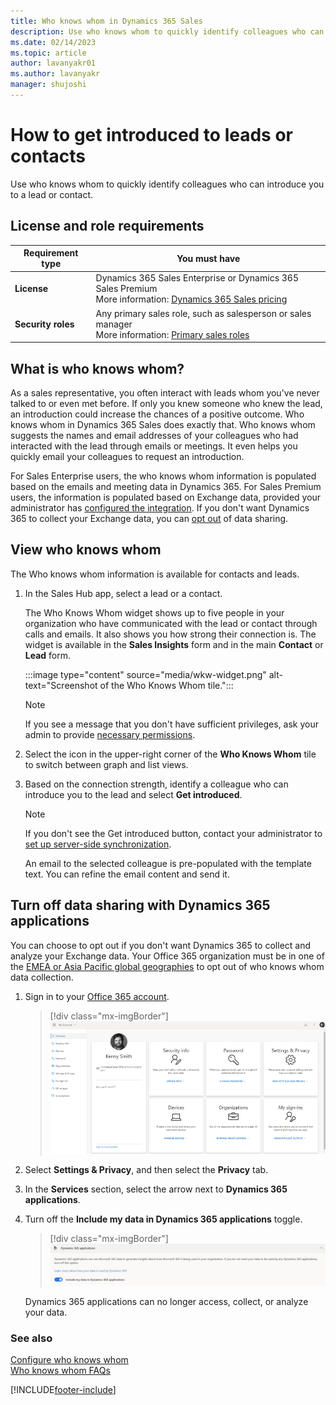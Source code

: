 ```yaml
---
title: Who knows whom in Dynamics 365 Sales
description: Use who knows whom to quickly identify colleagues who can introduce you to a lead or contact.
ms.date: 02/14/2023
ms.topic: article
author: lavanyakr01
ms.author: lavanyakr
manager: shujoshi
---
```


# How to get introduced to leads or contacts  

Use who knows whom to quickly identify colleagues who can introduce you to a lead or contact.

## License and role requirements

| Requirement type | You must have |  
|-----------------------|---------|
| **License** | Dynamics 365 Sales Enterprise or Dynamics 365 Sales Premium <br>More information: [Dynamics 365 Sales pricing](https://dynamics.microsoft.com/sales/pricing/) |
| **Security roles** | Any primary sales role, such as salesperson or sales manager<br>  More information: [Primary sales roles](security-roles-for-sales.md#primary-sales-roles)|


## What is who knows whom?

As a sales representative, you often interact with leads whom you've never talked to or even met before. If only you knew someone who knew the lead, an introduction could increase the chances of a positive outcome. Who knows whom in Dynamics 365 Sales does exactly that. Who knows whom suggests the names and email addresses of your colleagues who had interacted with the lead through emails or meetings. It even helps you quickly email your colleagues to request an introduction.

For Sales Enterprise users, the who knows whom information is populated based on the emails and meeting data in Dynamics 365. For Sales Premium users, the information is populated based on Exchange data, provided your administrator has [configured the integration](configure-who-knows-whom.md). If you don't want Dynamics 365 to collect your Exchange data, you can [opt out](#turn-off-data-sharing-with-dynamics-365-applications) of data sharing.  
## View who knows whom  

The Who knows whom information is available for contacts and leads.

1. In the Sales Hub app, select a lead or a contact. 

    The Who Knows Whom widget shows up to five people in your organization who have communicated with the lead or contact through calls and emails. It also shows you how strong their connection is. The widget is available in the **Sales Insights** form and in the main **Contact** or **Lead** form.

    :::image type="content" source="media/wkw-widget.png" alt-text="Screenshot of the Who Knows Whom tile.":::

    > [!NOTE]
    > If you see a message that you don't have sufficient privileges, ask your admin to provide [necessary permissions](grant-access-wkw.md). 

2. Select the icon in the upper-right corner of the **Who Knows Whom** tile to switch between graph and list views.
1. Based on the connection strength, identify a colleague who can introduce you to the lead and select **Get introduced**.
   
   > [!Note]
   > If you don't see the Get introduced button, contact your administrator to [set up server-side synchronization](/power-platform/admin/set-up-server-side-synchronization-of-email-appointments-contacts-and-tasks). 
   
   An email to the selected colleague is pre-populated with the template text. You can refine the email content and send it.
   
## Turn off data sharing with Dynamics 365 applications

You can choose to opt out if you don't want Dynamics 365 to collect and analyze your Exchange data. Your Office 365 organization must be in one of the [EMEA or Asia Pacific global geographies](/microsoft-365/enterprise/o365-data-locations?view=o365-worldwide&preserve-view=true) to opt out of who knows whom data collection.

1. Sign in to your [Office 365 account](https://myprofile.microsoft.com/).

    > [!div class="mx-imgBorder"]
    > ![Sign in to your Office 365 account](media/sales-insights-addon-o365-account-settings.png "Screenshot of the office 365 account page")

2. Select **Settings & Privacy**, and then select the **Privacy** tab. 

3. In the **Services** section, select the arrow next to **Dynamics 365 applications**.  

4. Turn off the **Include my data in Dynamics 365 applications** toggle.

    > [!div class="mx-imgBorder"]
    > ![Select toggle to opt out of who knows whom](media/sales-insights-addon-o365-opt-out-toggle.png "A screenshot of the  setting to opt out of who knows whom data collection.")

    Dynamics 365 applications can no longer access, collect, or analyze your data.  

### See also

[Configure who knows whom](configure-who-knows-whom.md)  
[Who knows whom FAQs](faqs-sales-insights.md#who-knows-whom)

[!INCLUDE[footer-include](../includes/footer-banner.md)]

